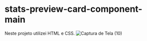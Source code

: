 # stats-preview-card-component-main
Neste projeto utilizei HTML e CSS.
![Captura de Tela (10)](https://user-images.githubusercontent.com/98770963/158495048-bc857a9c-fc48-49ef-b9aa-cf74e384a5c7.png)
